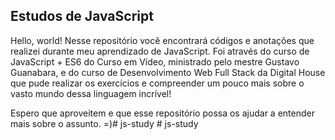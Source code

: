 <h2>Estudos de JavaScript</h2>

Hello, world! Nesse repositório você encontrará códigos e anotações que realizei durante meu aprendizado de JavaScript. Foi através do curso de JavaScript + ES6 do Curso em Vídeo, ministrado pelo mestre Gustavo Guanabara, e do curso de Desenvolvimento Web Full Stack da Digital House que pude realizar os exercícios e compreender um pouco mais sobre o vasto mundo dessa linguagem incrível!

Espero que aproveitem e que esse repositório possa os ajudar a entender mais sobre o assunto. =)#   j s - s t u d y  
 #   j s - s t u d y  
 